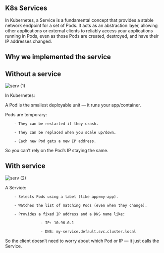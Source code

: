 K8s Services
---------------------
In Kubernetes, a Service is a fundamental concept that provides a stable network endpoint for a set of Pods. It acts as an abstraction layer, allowing other applications or external clients to reliably access your applications running in Pods, even as those Pods are created, destroyed, and have their IP addresses changed.

Why we implemented the service
--------------------------------
Without a service
----------------

![serv (1)](https://github.com/user-attachments/assets/27931270-862e-43d4-8350-573cc6a17cc4)


In Kubernetes:

A Pod is the smallest deployable unit — it runs your app/container.

Pods are temporary:

        - They can be restarted if they crash.
        
        - They can be replaced when you scale up/down.
        
        - Each new Pod gets a new IP address.
        
So you can’t rely on the Pod’s IP staying the same.

With service
-----------------

![serv (2)](https://github.com/user-attachments/assets/9f8cf78f-c106-473a-90fb-d0ac734a6e97)

A Service:

        - Selects Pods using a label (like app=my-app).
        
        - Watches the list of matching Pods (even when they change).
        
        - Provides a fixed IP address and a DNS name like:

                    - IP: 10.96.0.1
                    
                    - DNS: my-service.default.svc.cluster.local

So the client doesn’t need to worry about which Pod or IP — it just calls the Service.




